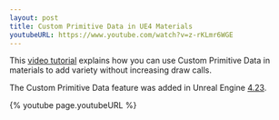 ```yaml
---
layout: post
title: Custom Primitive Data in UE4 Materials
youtubeURL: https://www.youtube.com/watch?v=z-rKLmr6WGE
---
```


This [video tutorial]({{page.youtubeURL}}) explains how you can use
Custom Primitive Data in materials to add variety without increasing draw calls.

The Custom Primitive Data feature was added in Unreal Engine
[4.23](https://docs.unrealengine.com/en-US/Support/Builds/ReleaseNotes/4_23/index.html).

{% youtube page.youtubeURL %}

